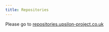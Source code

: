 ```yaml
---
title: Repositories
---
```


Please go to <a href = "repositories.upsilon-project.co.uk">repositories.upsilon-project.co.uk</a>
